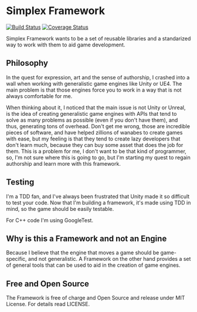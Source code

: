 # Simplex Framework

[![Build Status](https://travis-ci.org/franciscotufro/simplex-framework.svg?branch=master)](https://travis-ci.org/franciscotufro/simplex-framework)
[![Coverage Status](https://coveralls.io/repos/franciscotufro/simplex-framework/badge.svg?branch=master&service=github)](https://coveralls.io/github/franciscotufro/simplex-framework?branch=master)

Simplex Framework wants to be a set of reusable libraries and a standarized way to work with them to aid game development.

## Philosophy
In the quest for expression, art and the sense of authorship, I crashed into a wall when working with generalistic game engines like Unity or UE4.
The main problem is that those engines force you to work in a way that is not always comfortable for me.

When thinking about it, I noticed that the main issue is not Unity or Unreal, is the idea of creating generalistic game engines with APIs that tend to
solve as many problems as possible (even if you don't have them), and thus, generating tons of overhead. Don't get me wrong, those are incredible
pieces of software, and have helped zillions of wanabes to create games with ease, but my feeling is that they tend to create lazy developers that
don't learn much, because they can buy some asset that does the job for them.  This is a problem for me, I don't want to be that kind of programmer,
so, I'm not sure where this is going to go, but I'm starting my quest to regain authorship and learn more with this framework.

## Testing
I'm a TDD fan, and I've always been frustrated that Unity made it so difficult to test your code. Now that I'm building a framework, it's made using TDD
in mind, so the game should be easily testable.

For C++ code I'm using GoogleTest.

## Why is this a Framework and not an Engine
Because I believe that the engine that moves a game should be game-specific, and not generalistic. A Framework on the other hand provides a set of
general tools that can be used to aid in the creation of game engines.

## Free and Open Source
The Framework is free of charge and Open Source and release under MIT License. For details read LICENSE.
